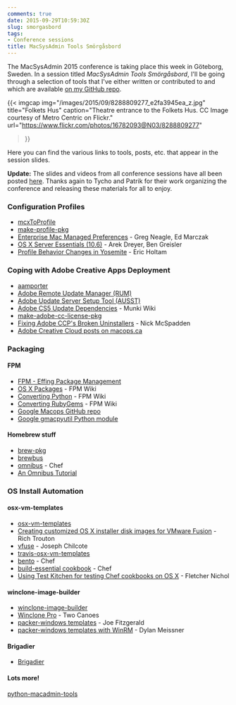 ```yaml
---
comments: true
date: 2015-09-29T10:59:30Z
slug: smorgasbord
tags:
- Conference sessions
title: MacSysAdmin Tools Smörgåsbord
---
```


The MacSysAdmin 2015 conference is taking place this week in Göteborg, Sweden. In a session titled _MacSysAdmin Tools Smörgåsbord_, I'll be going through a selection of tools that I've either written or contributed to and which are available [on my GitHub repo](https://github.com/timsutton).

{{< imgcap
  img="/images/2015/09/8288809277_e2fa3945ea_z.jpg"
  title="Folkets Hus"
  caption="Theatre entrance to the Folkets Hus. CC Image courtesy of Metro Centric on Flickr."
  url="https://www.flickr.com/photos/16782093@N03/8288809277"
>}}

Here you can find the various links to tools, posts, etc. that appear in the session slides.

**Update:** The slides and videos from all conference sessions have all been posted [here](http://docs.macsysadmin.se/2015/2015doc.html). Thanks again to Tycho and Patrik for their work organizing the conference and releasing these materials for all to enjoy.



### Configuration Profiles
  * [mcxToProfile](https://github.com/timsutton/mcxToProfile)
  * [make-profile-pkg](https://github.com/timsutton/make-profile-pkg)
  * [Enterprise Mac Managed Preferences](http://www.apress.com/9781430229377) - Greg Neagle, Ed Marczak
  * [OS X Server Essentials (10.6)](http://www.peachpit.com/store/apple-training-series-mac-os-x-server-essentials-v10-9780321635334) - Arek Dreyer, Ben Greisler
  * [Profile Behavior Changes in Yosemite](https://osxbytes.wordpress.com/2015/02/25/profile-behavior-changes-in-yosemite/) - Eric Holtam

### Coping with Adobe Creative Apps Deployment
  * [aamporter](https://github.com/timsutton/aamporter)
  * [Adobe Remote Update Manager (RUM)](http://helpx.adobe.com/creative-cloud/packager/using-remote-update-manager.html)
  * [Adobe Update Server Setup Tool (AUSST)](https://helpx.adobe.com/creative-cloud/packager/update-server-setup-tool.html)
  * [Adobe CS5 Update Dependencies](https://github.com/munki/munki/wiki/Adobe%20CS5%20Update%20Dependencies) - Munki Wiki
  * [make-adobe-cc-license-pkg](https://github.com/timsutton/make-adobe-cc-license-pkg)
  * [Fixing Adobe CCP's Broken Uninstallers](https://osxdominion.wordpress.com/2015/04/23/fixing-adobe-ccps-broken-uninstallers) - Nick McSpadden
  * [Adobe Creative Cloud posts on macops.ca](/tags/creative-cloud)

### Packaging

#### FPM
  * [FPM - Effing Package Management](https://github.com/jordansissel/fpm)
  * [OS X Packages](https://github.com/jordansissel/fpm/wiki/OS-X-packages) - FPM Wiki
  * [Converting Python](https://github.com/jordansissel/fpm/wiki/ConvertingPython) - FPM Wiki
  * [Converting RubyGems](https://github.com/jordansissel/fpm/wiki/ConvertingGems) - FPM Wiki
  * [Google Macops GitHub repo](https://github.com/google/macops)
  * [Google gmacpyutil Python module](https://github.com/google/macops/tree/master/gmacpyutil)

#### Homebrew stuff
  * [brew-pkg](https://github.com/timsutton/brew-pkg)
  * [brewbus](https://github.com/timsutton/brewbus)
  * [omnibus](https://github.com/chef/omnibus) - Chef
  * [An Omnibus Tutorial](http://blog.scoutapp.com/articles/2013/06/21/omnibus-tutorial-package-a-standalone-ruby-gem)

### OS Install Automation

#### osx-vm-templates
  * [osx-vm-templates](https://github.com/timsutton/osx-vm-templates)
  * [Creating customized OS X installer disk images for VMware Fusion](https://derflounder.wordpress.com/2013/08/02/creating-customized-os-x-installer-disk-images-for-vmware-fusion/) - Rich Trouton
  * [vfuse](https://github.com/chilcote/vfuse) - Joseph Chilcote
  * [travis-osx-vm-templates](https://github.com/ayufan/travis-osx-vm-templates)
  * [bento](https://github.com/chef/bento) - Chef
  * [build-essential cookbook](https://github.com/chef-cookbooks/build-essential) - Chef
  * [Using Test Kitchen for testing Chef cookbooks on OS X](https://gist.github.com/fnichol/8609348) - Fletcher Nichol

#### winclone-image-builder
  * [winclone-image-builder](https://github.com/timsutton/winclone-image-builder)
  * [Winclone Pro](https://twocanoes.com/products/mac/winclone) - Two Canoes
  * [packer-windows templates](https://github.com/joefitzgerald/packer-windows) - Joe Fitzgerald
  * [packer-windows templates with WinRM](https://github.com/dylanmei/packer-windows-templates) - Dylan Meissner

#### Brigadier






    
  * [Brigadier](https://github.com/timsutton/brigadier)





#### Lots more!



[python-macadmin-tools](https://github.com/timsutton/python-macadmin-tools)
